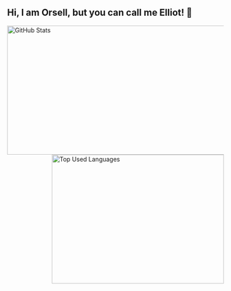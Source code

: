## Hi, I am Orsell, but you can call me Elliot! 👋


<img src="https://github-readme-stats.vercel.app/api?username=orsellgaming&theme=github_dark_dimmed&show_icons=true" alt="GitHub Stats" align="left" width="550" height="300">
<img src="https://github-readme-stats.vercel.app/api/top-langs/?username=orsellgaming&theme=github_dark_dimmed&show_icons=true" alt="Top Used Languages" align="right" width="400" height="300">
